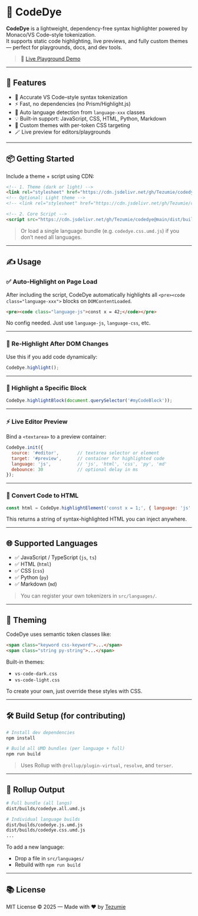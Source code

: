 # 🎨 CodeDye

**CodeDye** is a lightweight, dependency-free syntax highlighter powered by Monaco/VS Code–style tokenization.  
It supports static code highlighting, live previews, and fully custom themes — perfect for playgrounds, docs, and dev tools.

> 🔗 [Live Playground Demo](https://tezumie.github.io/codedye/)

---

## 🚀 Features

- 🎯 Accurate VS Code–style syntax tokenization
- ⚡ Fast, no dependencies (no Prism/Highlight.js)
- 🧠 Auto language detection from `language-xxx` classes
- 💡 Built-in support: JavaScript, CSS, HTML, Python, Markdown
- 🌈 Custom themes with per-token CSS targeting
- 🪄 Live preview for editors/playgrounds

---

## 📦 Getting Started

Include a theme + script using CDN:

```html
<!-- 1. Theme (dark or light) -->
<link rel="stylesheet" href="https://cdn.jsdelivr.net/gh/Tezumie/codedye@main/dist/themes/vs-code-dark.css" />
<!-- Optional: Light theme -->
<!-- <link rel="stylesheet" href="https://cdn.jsdelivr.net/gh/Tezumie/codedye@main/dist/themes/vs-code-light.css" /> -->

<!-- 2. Core Script -->
<script src="https://cdn.jsdelivr.net/gh/Tezumie/codedye@main/dist/builds/codedye.all.umd.js"></script>
```

> Or load a single language bundle (e.g. `codedye.css.umd.js`) if you don’t need all languages.

---

## ✍️ Usage

### ✅ Auto-Highlight on Page Load

After including the script, CodeDye automatically highlights all `<pre><code class="language-xxx">` blocks on `DOMContentLoaded`.

```html
<pre><code class="language-js">const x = 42;</code></pre>
```

No config needed. Just use `language-js`, `language-css`, etc.

---

### 🔁 Re-Highlight After DOM Changes

Use this if you add code dynamically:

```js
CodeDye.highlight();
```

---

### 🧱 Highlight a Specific Block

```js
CodeDye.highlightBlock(document.querySelector('#myCodeBlock'));
```

---

### ⚡ Live Editor Preview

Bind a `<textarea>` to a preview container:

```js
CodeDye.init({
  source: '#editor',       // textarea selector or element
  target: '#preview',      // container for highlighted code
  language: 'js',          // 'js', 'html', 'css', 'py', 'md'
  debounce: 30             // optional delay in ms
});
```

---

### 🔄 Convert Code to HTML

```js
const html = CodeDye.highlightElement('const x = 1;', { language: 'js' });
```

This returns a string of syntax-highlighted HTML you can inject anywhere.

---

## 🌐 Supported Languages

- ✅ JavaScript / TypeScript (`js`, `ts`)
- ✅ HTML (`html`)
- ✅ CSS (`css`)
- ✅ Python (`py`)
- ✅ Markdown (`md`)

> You can register your own tokenizers in `src/languages/`.

---

## 🎨 Theming

CodeDye uses semantic token classes like:

```html
<span class="keyword css-keyword">...</span>
<span class="string py-string">...</span>
```

Built-in themes:
- `vs-code-dark.css`
- `vs-code-light.css`

To create your own, just override these styles with CSS.

---

## 🛠️ Build Setup (for contributing)

```bash
# Install dev dependencies
npm install

# Build all UMD bundles (per language + full)
npm run build
```

> Uses Rollup with `@rollup/plugin-virtual`, `resolve`, and `terser`.

---

## 🧩 Rollup Output

```bash
# Full bundle (all langs)
dist/builds/codedye.all.umd.js

# Individual language builds
dist/builds/codedye.js.umd.js
dist/builds/codedye.css.umd.js
...
```

To add a new language:
- Drop a file in `src/languages/`
- Rebuild with `npm run build`

---

## 📚 License

MIT License © 2025 — Made with ❤️ by [Tezumie](https://github.com/Tezumie)